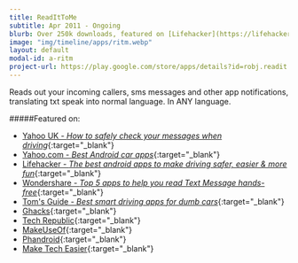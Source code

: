 ```yaml
---
title: ReadItToMe
subtitle: Apr 2011 - Ongoing
blurb: Over 250k downloads, featured on [Lifehacker](https://lifehacker.com/the-best-android-apps-to-make-driving-safer-easier-an-1755443280){:target="_blank"}, [Yahoo](https://www.yahoo.com/tech/dude-where-car-check-best-171552477.html){:target="_blank"}, [BBC News](http://www.bbc.co.uk/news/business-38954975){:target="_blank"} & others.
image: "img/timeline/apps/ritm.webp"
layout: default
modal-id: a-ritm
project-url: https://play.google.com/store/apps/details?id=robj.readit.tomefree
---
```

Reads out your incoming callers, sms messages and other app notifications, translating txt speak into normal language.  In ANY language.

#####Featured on:

* [Yahoo UK - _How to safely check your messages when driving_](https://uk.news.yahoo.com/how-to-safely-check-your-text-messages-when-195012568.html){:target="_blank"}
* [Yahoo.com - _Best Android car apps_](https://www.yahoo.com/tech/dude-where-car-check-best-171552477.html){:target="_blank"}
* [Lifehacker - _The best android apps to make driving safer, easier & more fun_](https://lifehacker.com/the-best-android-apps-to-make-driving-safer-easier-an-1755443280){:target="_blank"}
* [Wondershare - _Top 5 apps to help you read Text Message hands-free_](https://drfone.wondershare.com/message/apps-read-text-message.html){:target="_blank"}
* [Tom's Guide - _Best smart driving apps for dumb cars_](http://www.tomsguide.com/us/best-driving-apps,review-2794.html){:target="_blank"}
* [Ghacks](http://www.ghacks.net/2013/05/06/readittome-for-android-reads-sms-calls-and-app-notifications-to-you/){:target="_blank"}
* [Tech Republic](http://www.techrepublic.com/blog/smartphones/readittome-reads-your-sms-calls-and-app-notifications/){:target="_blank"}
* [MakeUseOf](http://www.makeuseof.com/tag/readittome-for-android-hear-incoming-alerts-messages-notifications-spoken-aloud/){:target="_blank"}
* [Phandroid](http://phandroid.com/2013/06/15/readittome-an-android-app-that-tries-to-free-your-hands/){:target="_blank"}
* [Make Tech Easier](https://www.maketecheasier.com/read-out-sms-android/){:target="_blank"}
